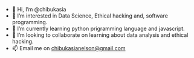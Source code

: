 - 👋 Hi, I’m @chibukasia
- 👀 I’m interested in Data Science, Ethical hacking and, software programming.
- 🌱 I’m currently learning python prigramming language and javascript.
- 💞️ I’m looking to collaborate on learning about data analysis and ethical hacking.
- 📫 Email me on chibukasianelson@gmail.com

<!---
chibukasia/chibukasia is a ✨ special ✨ repository because its `README.md` (this file) appears on your GitHub profile.
You can click the Preview link to take a look at your changes.
--->
